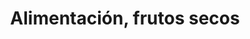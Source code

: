 ---
title: "Alimentación, frutos secos"
url: /talavera-de-la-reina/alimentacion-frutos-secos-calle-de-joaquina-santander/
shop: comodidad
---